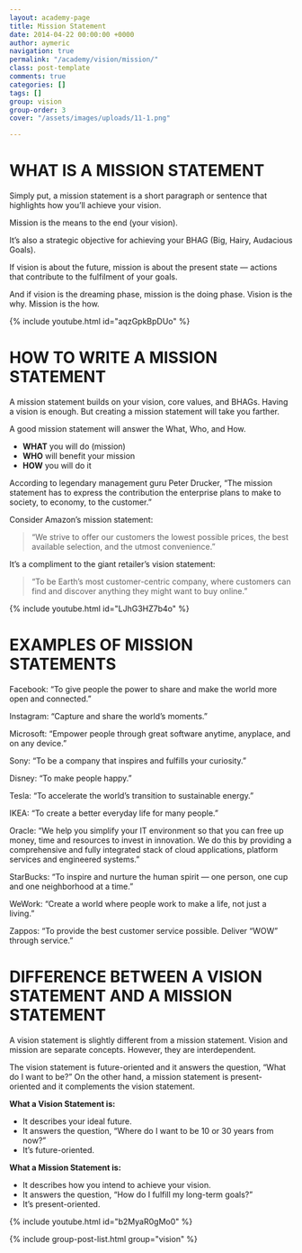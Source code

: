 ```yaml
---
layout: academy-page
title: Mission Statement
date: 2014-04-22 00:00:00 +0000
author: aymeric
navigation: true
permalink: "/academy/vision/mission/"
class: post-template
comments: true
categories: []
tags: []
group: vision
group-order: 3
cover: "/assets/images/uploads/11-1.png"

---
```

# WHAT IS A MISSION STATEMENT

Simply put, a mission statement is a short paragraph or sentence that highlights how you’ll achieve your vision.

Mission is the means to the end (your vision).

It’s also a strategic objective for achieving your BHAG (Big, Hairy, Audacious Goals).

If vision is about the future, mission is about the present state — actions that contribute to the fulfilment of your goals.

And if vision is the dreaming phase, mission is the doing phase. Vision is the why. Mission is the how.

{% include youtube.html id="aqzGpkBpDUo" %}

# HOW TO WRITE A MISSION STATEMENT

A mission statement builds on your vision, core values, and BHAGs. Having a vision is enough. But creating a mission statement will take you farther.

A good mission statement will answer the What, Who, and How.

* **WHAT** you will do (mission)
* **WHO** will benefit your mission
* **HOW** you will do it

According to legendary management guru Peter Drucker, “The mission statement has to express the contribution the enterprise plans to make to society, to economy, to the customer.”

Consider Amazon’s mission statement:

> “We strive to offer our customers the lowest possible prices, the best available selection, and the utmost convenience.”

It’s a compliment to the giant retailer’s vision statement:

> “To be Earth’s most customer-centric company, where customers can find and discover anything they might want to buy online.”

{% include youtube.html id="LJhG3HZ7b4o" %}

# EXAMPLES OF MISSION STATEMENTS

Facebook: “To give people the power to share and make the world more open and connected.”

Instagram: “Capture and share the world’s moments.”

Microsoft: “Empower people through great software anytime, anyplace, and on any device.”

Sony: “To be a company that inspires and fulfills your curiosity.”

Disney: “To make people happy.”

Tesla: “To accelerate the world’s transition to sustainable energy.”

IKEA: “To create a better everyday life for many people.”

Oracle: “We help you simplify your IT environment so that you can free up money, time and resources to invest in innovation. We do this by providing a comprehensive and fully integrated stack of cloud applications, platform services and engineered systems.”

StarBucks: “To inspire and nurture the human spirit — one person, one cup and one neighborhood at a time.”

WeWork: “Create a world where people work to make a life, not just a living.”

Zappos: “To provide the best customer service possible. Deliver “WOW” through service.”

# DIFFERENCE BETWEEN A VISION STATEMENT AND A MISSION STATEMENT

A vision statement is slightly different from a mission statement. Vision and mission are separate concepts. However, they are interdependent.

The vision statement is future-oriented and it answers the question, “What do I want to be?” On the other hand, a mission statement is present-oriented and it complements the vision statement.

**What a Vision Statement is:**

* It describes your ideal future.
* It answers the question, “Where do I want to be 10 or 30 years from now?”
* It’s future-oriented.

**What a Mission Statement is:**

* It describes how you intend to achieve your vision.
* It answers the question, “How do I fulfill my long-term goals?”
* It’s present-oriented.

{% include youtube.html id="b2MyaR0gMo0" %}

<div class='post-feed'> 

{% include group-post-list.html group="vision" %} 

</div>